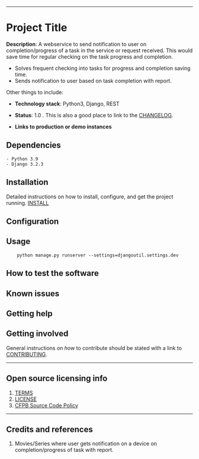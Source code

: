 [comment]: <> (#### CFPB Open Source Project Template Instructions)

[comment]: <> (1. Create a new project.)

[comment]: <> (2. [Copy these files into the new project]&#40;#installation&#41;)

[comment]: <> (3. Update the README, replacing the contents below as prescribed.)

[comment]: <> (4. Add any libraries, assets, or hard dependencies whose source code will be included)

[comment]: <> (   in the project's repository to the _Exceptions_ section in the [TERMS]&#40;TERMS.md&#41;.)

[comment]: <> (  - If no exceptions are needed, remove that section from TERMS.)

[comment]: <> (5. If working with an existing code base, answer the questions on the [open source checklist]&#40;opensource-checklist.md&#41;)

[comment]: <> (6. Delete these instructions and everything up to the _Project Title_ from the README.)

[comment]: <> (7. Write some great software and tell people about it.)

[comment]: <> (> Keep the README fresh! It's the first thing people see and will make the initial impression.)

[comment]: <> (## Installation)

[comment]: <> (To install all of the template files, run the following script from the root of your project's directory:)

[comment]: <> (```)

[comment]: <> (bash -c "$&#40;curl -s https://raw.githubusercontent.com/CFPB/development/master/open-source-template.sh&#41;")

[comment]: <> (```)

----

# Project Title

**Description**:  A webservice to send notification to user on completion/progress of a task
in the service or request received. This would save time for regular checking on the task progress and completion.
   - Solves frequent checking into tasks for progress and completion saving time.
   - Sends notification to user based on task completion with report. 


Other things to include:

  - **Technology stack**: Python3, Django, REST
  - **Status**:  1.0 . This is also a good place to link to the [CHANGELOG](CHANGELOG.md).

  - **Links to production or demo instances**

[comment]: <> (  - Describe what sets this apart from related-projects. Linking to another doc or page is OK if this can't be expressed in a sentence or two.)


[comment]: <> (**Screenshot**: If the software has visual components, place a screenshot after the description; e.g.,)

[comment]: <> (![]&#40;https://raw.githubusercontent.com/cfpb/open-source-project-template/master/screenshot.png&#41;)


## Dependencies

    - Python 3.9
    - Django 3.2.3


## Installation

Detailed instructions on how to install, configure, and get the project running. [INSTALL](INSTALL.md)


## Configuration

[comment]: <> (If the software is configurable, describe it in detail, either here or in other documentation to which you link.)

## Usage

```
    python manage.py runserver --settings=djangoutil.settings.dev
```

## How to test the software

[comment]: <> (If the software includes automated tests, detail how to run those tests.)

## Known issues


## Getting help

[comment]: <> (Instruct users how to get help with this software; this might include links to an issue tracker, wiki, mailing list, etc.)

[comment]: <> (**Example**)

[comment]: <> (If you have questions, concerns, bug reports, etc, please file an issue in this repository's Issue Tracker.)

## Getting involved

[comment]: <> (This section should detail why people should get involved and describe key areas you are)

[comment]: <> (currently focusing on; e.g., trying to get feedback on features, fixing certain bugs, building)

[comment]: <> (important pieces, etc.)

General instructions on _how_ to contribute should be stated with a link to [CONTRIBUTING](CONTRIBUTING.md).


----

## Open source licensing info
1. [TERMS](TERMS.md)
2. [LICENSE](LICENSE)
3. [CFPB Source Code Policy](https://github.com/cfpb/source-code-policy/)


----

## Credits and references

1. Movies/Series where user gets notification on a device on completion/progress of task with report.

[comment]: <> (2. Related projects)

[comment]: <> (3. Books, papers, talks, or other sources that have meaningful impact or influence on this project)
